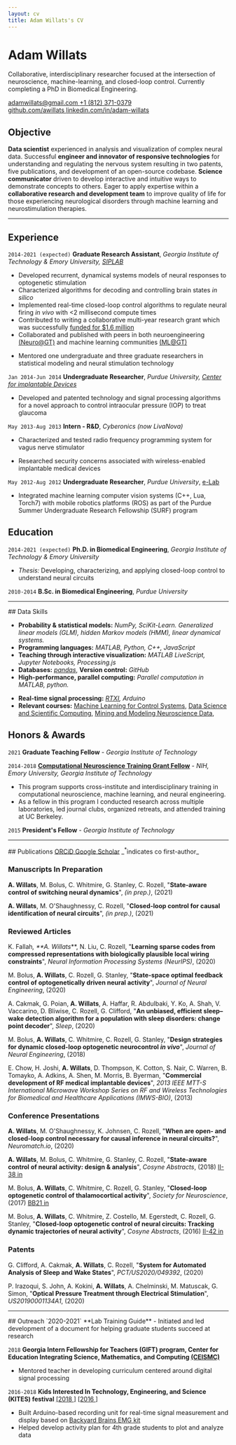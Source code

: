 ```yaml
---
layout: cv
title: Adam Willats's CV
---
```


# Adam Willats
<!--Graduate Research Assistant researching at the intersection of systems neuroscience and closed-loop control-->
Collaborative, interdisciplinary researcher focused at the intersection of neuroscience, machine-learning, and closed-loop control. Currently completing a PhD in Biomedical Engineering.

<div id="webaddress">
<a href="mailto:adamwillats@gmail.com"><i class="fas fa-envelope"></i> adamwillats@gmail.com </a>
<a href="tel:+1-812-371-0379"><i class="fas fa-phone"></i> +1 (812) 371-0379</a>
<br>
<!-- <a href="https://awillats.github.io/markdown-cv/"><i class="fas fa-home"></i> awillats.github.io (CV) </a> -->
<a href="https://github.com/awillats"><i class="fab fa-github"></i> github.com/awillats </a>
<!-- <a href="https://github.gatech.edu/awillats3"><i class="fab fa-github"></i> awillats3 (GATech research)</a> -->
<a href="https://linkedin.com/in/adam-willats"><i class="fab fa-linkedin"></i> linkedin.com/in/adam-willats</a>
</div>

<!-- ## Research interests
- Modeling and analysis of neural systems, designing and characterizing control algorithms for the brain. -->

## Objective
<!-- across leading machine learning and neuroscience journals-->
**Data scientist** experienced in analysis and visualization of complex neural data. Successful **engineer and innovator of responsive technologies** for understanding and regulating the nervous system resulting in two patents, five publications, and development of an open-source codebase. **Science communicator** driven to develop interactive and intuitive ways to demonstrate concepts to others. Eager to apply expertise within a **collaborative research and development team** to improve quality of life for those experiencing neurological disorders through machine learning and neurostimulation therapies.
<!--  Looking to expand the efficacy of neurostimulation therapies through design and development of closed-loop algorithms and individualized data-driven models of the nervous system. -->

<!--## (Academic) Objective
**Computational systems neuroscientist** with experience expanding the toolkit for understanding the brain using data-driven mathematical models of neural dynamics, and responsive closed-loop perturbation of neural circuits.
**Highly motivated teacher** committed to developing interactive and intuitive ways to communicate concepts to students.
Seeking a position which balances **collaborative research** in understanding and treating the brain through closed-loop neuroengineering with additional impact through **educating students** in systems neuroscience and control theory.-->
<hr>

## Experience

`2014-2021 (expected)` <!--expected-->
**Graduate Research Assistant**, _Georgia Institute of Technology & Emory University, [SIPLAB](http://siplab.gatech.edu/)_
- Developed recurrent, dynamical systems models of neural responses to optogenetic stimulation
- Characterized algorithms for decoding and controlling brain states _in silico_
- Implemented real-time closed-loop control algorithms to regulate neural firing _in vivo_ with <2 millisecond compute times [<i class="fab fa-github"></i>](https://github.com/stanley-rozell)
- Contributed to writing a collaborative multi-year research grant which was successfully [funded for $1.6 million](https://petitinstitute.gatech.edu/news/nih-award-supports-groundbreaking-brain-research-tech)
- Collaborated and published with peers in both neuroengineering [(Neuro@GT)](https://neuro.gatech.edu/) and machine learning communities [(ML@GT)](https://ml.gatech.edu/)
<!-- - Organized retreats, methods clinics, and journal clubs across two universities as a member of the Computational Neuroscience Training Leadership Committee-->
- Mentored one undergraduate and three graduate researchers in statistical modeling and neural stimulation technology


`Jan 2014-Jun 2014`
**Undergraduate Researcher**, _Purdue University, [Center for implantable Devices](https://engineering.purdue.edu/CID)_
- Developed and patented technology and signal processing algorithms for a novel approach to control intraocular pressure (IOP) to treat glaucoma [<i class="fas fa-file-alt"></i>](https://patents.google.com/patent/US20190001134A1)
<!-- - Conducted surgeries and data analysis to verify prototype performance -->


`May 2013-Aug 2013`
**Intern - R&D**, _Cyberonics (now LivaNova)_
- Characterized and tested radio frequency programming system for vagus nerve stimulator
<!-- - Streamlined analysis of oscilloscope data by developing a MATLAB GUI -->
- Researched security concerns associated with wireless-enabled implantable medical devices
<!--graphic design-->

`May 2012-Aug 2012`
**Undergraduate Researcher**, _Purdue University_, [e-Lab](https://e-lab.github.io/)
- Integrated machine learning computer vision systems (C++, Lua, Torch7) with mobile robotics platforms (ROS) as part of the Purdue Summer Undergraduate Research Fellowship (SURF) program  <a href="https://www.youtube.com/watch?v=gULR_IYgruU&ab_channel=EugenioCulurciello"><i class="fab fa-youtube"></i></a>
<!--- Programmed in C++ and Lua using Robot Operating System (ROS) and torch7 machine learning framework-->
<!-- **Clinical Engineering Intern** -->
<!-- TA, tutorials cut -->

## Education

<!-- put condensed academic stuff here for industry version-->
`2014-2021 (expected)`
**Ph.D. in Biomedical Engineering**,  _Georgia Institute of Technology & Emory University_
- _Thesis:_ Developing, characterizing, and applying closed-loop control to understand neural circuits

`2010-2014`
**B.Sc. in Biomedical Engineering**,  _Purdue University_

<!-- ### Select Courses
`2017`
[**Data science and scientific computing**](https://ideas.gatech.edu/ideas-summer-workshop-teaches-skills-scientific-computing-and-data-science), [_Institute for Data Engineering and Science (IDEaS)_](https://ideas.gatech.edu/), Georgia Institute of Technology

`2015`
[**Mining and modeling neuroscience data**](https://crcns.org/course), _UC Berkeley_
<!-- - The goal of this summer course is to help researchers find new exciting research areas and at the same time to strengthen quantitative expertise in the field of neuroscience. -->
<!-- - This course integrated lectures from prominent researchers in computational neuroscience, with hands-on analysis of a variety of neuroscience data sets. -->
<!--
`2015`
[**Machine Learning for Control Systems**](https://sites.gatech.edu/acds/), _Georgia Institute of Technology_ -->

<hr>
<!-- Data Science Skills-->
## Data Skills

- **Probability & statistical models:** _NumPy, SciKit-Learn. Generalized linear models (GLM), hidden Markov models (HMM), linear dynamical systems._ <!-- cut bayes / MAP -->
- **Programming languages:** _MATLAB, Python, C++, JavaScript_
- **Teaching through interactive visualization:** _MATLAB LiveScript, Jupyter Notebooks, Processing.js_
- **Databases:** _[pandas](https://pandas.pydata.org/)_, **Version control:** _GitHub_
- **High-performance, parallel computing:** _Parallel computation in MATLAB, python._
<!-- Portable Batch System (PBS) script_ -->
- **Real-time signal processing:** _[RTXI](http://rtxi.org/), Arduino_
- **Relevant courses:** [Machine Learning for Control Systems](https://sites.gatech.edu/acds/), [Data Science and Scientific Computing](https://ideas.gatech.edu/ideas-summer-workshop-teaches-skills-scientific-computing-and-data-science), [Mining and Modeling Neuroscience Data](https://crcns.org/course),
<!-- Documentation & typesetting: Doxygen, markdown, LaTeX
<!-- Machine Learning Frameworks: PyTorch -->
<!-- dimensionality reduction -->

## Honors & Awards
`2021`
**Graduate Teaching Fellow** - _Georgia Institute of Technology_

`2014-2018`
[**Computational Neuroscience Training Grant Fellow**](http://nec.gatech.edu/t32-training-program) - _NIH, Emory University, Georgia Institute of Technology_
- This program supports cross-institute and interdisciplinary training in computational neuroscience, machine learning, and neural engineering.
- As a fellow in this program I conducted research across multiple laboratories, led journal clubs, organized retreats, and attended training at UC Berkeley.

`2015`
**President's Fellow** - _Georgia Institute of Technology_

<hr>
<!--Reviewed articles/publications? Reviewed papers? reviewed journal articles + neurips-->
## Publications
<a href="https://orcid.org/0000-0002-0747-5186"><i class="ai ai-orcid"></i> ORCiD</a><a href="https://scholar.google.com/citations?user=NwumsV8AAAAJ&hl=en"><i class="ai ai-google-scholar"></i> Google Scholar</a> _<sup>*</sup>indicates co first-author_

### Manuscripts In Preparation
**A. Willats**, M. Bolus, C. Whitmire, G. Stanley, C. Rozell, "**State-aware control of switching neural dynamics**", _(in prep.)_, (2021)

**A. Willats**, M. O'Shaughnessy, C. Rozell, "**Closed-loop control for causal identification of neural circuits**", _(in prep.)_, (2021)

<!-- maybe cut? -->
<!-- **A. Willats**, M. Bolus, K. Johnsen, G. Stanley, C. Rozell, "**Improving the pipeline for implementing closed-loop systems neuroscience**", _(in prep.)_, (2021) -->

### Reviewed Articles
K. Fallah<sup>*</sup>, **A. Willats<sup>*</sup>**, N. Liu, C. Rozell, "**Learning sparse codes from compressed representations with biologically plausible local wiring constraints**", _Neural Information Processing Systems (NeurIPS)_, (2020) [<i class="fas fa-file-alt"></i>](https://www.biorxiv.org/content/10.1101/2020.10.23.352443v1)

M. Bolus, **A. Willats**, C. Rozell, G. Stanley, "**State-space optimal feedback control of optogenetically driven neural activity**", _Journal of Neural Engineering_, (2020) [<i class="fas fa-file-alt"></i>](https://doi.org/10.1088%2F1741-2552%2Fabb89c)

A. Cakmak, G. Poian, **A. Willats**, A. Haffar, R. Abdulbaki, Y. Ko, A. Shah, V. Vaccarino, D. Bliwise, C. Rozell, G. Clifford, "**An unbiased, efficient sleep–wake detection algorithm for a population with sleep disorders: change point decoder**", _Sleep_, (2020) [<i class="fas fa-file-alt"></i>](https://doi.org/10.1093%2Fsleep%2Fzsaa011)

M. Bolus, **A. Willats**, C. Whitmire, C. Rozell, G. Stanley, "**Design strategies for dynamic closed-loop optogenetic neurocontrol _in vivo_**", _Journal of Neural Engineering_, (2018) [<i class="fas fa-file-alt"></i>](https://doi.org/10.1088%2F1741-2552%2Faaa506)

E. Chow, H. Joshi, **A. Willats**, D. Thompson, K. Cotton, S. Nair, C. Warren, B. Tomayko, A. Adkins, A. Shen, M. Morris, B. Byerman, "**Commercial development of RF medical implantable devices**", _2013 IEEE MTT-S International Microwave Workshop Series on RF and Wireless Technologies for Biomedical and Healthcare Applications (IMWS-BIO)_, (2013) [<i class="fas fa-file-alt"></i>](https://doi.org/10.1109%2Fimws-bio.2013.6756251)


### Conference Presentations

**A. Willats**, M. O'Shaughnessy, K. Johnsen, C. Rozell, "**When are open- and closed-loop control necessary for causal inference in neural circuits?**", _Neuromatch.io_, (2020) [<i class="fas fa-file-alt"></i>](https://neuromatch.io/abstract/?submission_id=recAss5l8wdgBbnAm) [<i class="fab fa-youtube"></i>](https://youtu.be/oUKBDF2B3Sw)

**A. Willats**, M. Bolus, C. Whitmire, G. Stanley, C. Rozell, "**State-aware control of neural activity: design & analysis**", _Cosyne Abstracts_, (2018) [II-38 in <i class="fas fa-file-alt"></i>](http://cosyne.org/cosyne18/Cosyne2018_program_book.pdf)

M. Bolus, **A. Willats**, C. Whitmire, C. Rozell, G. Stanley, "**Closed-loop optogenetic control of thalamocortical activity**", _Society for Neuroscience_, (2017) [BB21 in <i class="fas fa-file-alt"></i>](https://www.sfn.org/-/media/SfN/Documents/Annual-Meeting/FinalProgram/NS2017/Daily-Books-2017/AM17-Book5-Tue.ashx?la=en\&hash=63F635417C639D3C9A4738D3AF8CEF7A880E27E2)

<!--M. Bolus, **A. Willats**, C. Whitmire, Z. Costello, "**Closed-loop optogenetic control of neural circuits in vivo: Developing design principles for controlling patterns of neural firing rates**", _Society for Neuroscience_, (2016) [<i class="fas fa-file-alt"></i>](https://www.abstractsonline.com/pp8/index.html\#!/4071/presentation/1309)-->

M. Bolus, **A. Willats**, C. Whitmire, Z. Costello, M. Egerstedt, C. Rozell, G. Stanley, "**Closed-loop optogenetic control of neural circuits: Tracking dynamic trajectories of neural activity**", _Cosyne Abstracts_, (2016) [II-42 in <i class="fas fa-file-alt"></i>](http://cosyne.org/cosyne16/Cosyne2016_program_book.pdf)

### Patents
G. Clifford, A. Cakmak, **A. Willats**, C. Rozell, "**System for Automated Analysis of Sleep and Wake States**", _PCT/US2020/049392_, (2020) [<i class="fas fa-file-alt"></i>](https://emoryott.technologypublisher.com/technology/42436)

P. Irazoqui, S. John, A. Kokini, **A. Willats**, A. Chelminski, M. Matuscak, G. Simon, "**Optical Pressure Treatment through Electrical Stimulation**", _US20190001134A1_, (2020) [<i class="fas fa-file-alt"></i>](https://patents.google.com/patent/US20190001134A1)


<!--
`2020`
**System for Automated Analysis of Sleep and Wake States** <a href="https://emoryott.technologypublisher.com/technology/42436"><i class="fas fa-file-alt"></i></a>
- Gari Clifford, Ayse Cakmak, **Adam Willats**, Christopher Rozell.

`2020`
**Optical Pressure Treatment through Electrical Stimulation** <a href="https://patents.google.com/patent/US20190001134A1"><i class="fas fa-file-alt"></i></a>
- Pedro Irazoqui, Simon John, Alex Kokini, **Adam Willats**, Alexander Chelminski, Matt Matuscak, Gabriel Simon
-->
<hr>
## Outreach
`2020-2021`
**Lab Training Guide**
- Initiated and led development of a document for helping graduate students succeed at research
<!-- example sections i contributed? -->

`2018`
**Georgia Intern Fellowship for Teachers (GIFT) program, Center for Education
Integrating Science, Mathematics, and Computing [(CEISMC)](https://www.ceismc.gatech.edu/)**
- Mentored teacher in developing curriculum centered around digital signal processing

`2016-2018`
**Kids Interested In Technology, Engineering, and Science (KITES) festival** [[2018 <i class="fas fa-images"></i>]](https://stanley.gatech.edu/2018/05/stanley-lab-demonstrates-how-our-brain-controls-our-muscles-at-scott-elementary-science-and-technology-festival/)
[[2016 <i class="fas fa-images"></i>]](https://stanley.gatech.edu/2016/06/outreach-event-the-childrens-school/)
- Built Arduino-based recording unit for real-time signal measurement and display based on [Backyard Brains EMG kit](https://backyardbrains.com/experiments/musclespikerbox)
- Helped develop activity plan for 4th grade students to plot and analyze data


<!-- ### Footer
Last updated: March 2021 -->
